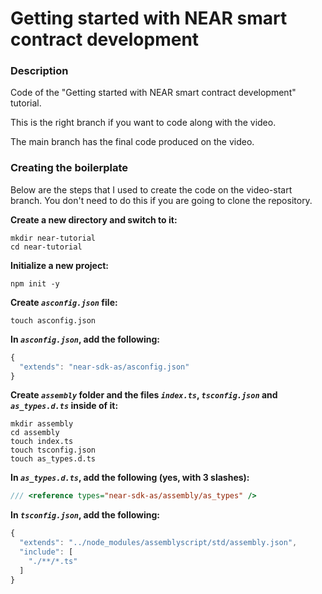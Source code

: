 Getting started with NEAR smart contract development
====================================================

### Description
Code of the "Getting started with NEAR smart contract development" tutorial.

This is the right branch if you want to code along with the video.

The main branch has the final code produced on the video.

### Creating the boilerplate
Below are the steps that I used to create the code on the video-start branch. You don't need to do this if you are going to clone the repository.

**Create a new directory and switch to it:**
```
mkdir near-tutorial
cd near-tutorial
```

**Initialize a new project:**
```
npm init -y
```

**Create *`asconfig.json`* file:**
```
touch asconfig.json
```

**In *`asconfig.json`*, add the following:**
```javascript
{
  "extends": "near-sdk-as/asconfig.json"
}
```

**Create *`assembly`* folder and the files *`index.ts`*, *`tsconfig.json`* and *`as_types.d.ts`* inside of it:**
```
mkdir assembly
cd assembly
touch index.ts
touch tsconfig.json
touch as_types.d.ts
```

**In *`as_types.d.ts`*, add the following (yes, with 3 slashes):**
```javascript
/// <reference types="near-sdk-as/assembly/as_types" />
```

**In *`tsconfig.json`*, add the following:**
```javascript
{
  "extends": "../node_modules/assemblyscript/std/assembly.json",
  "include": [
    "./**/*.ts"
  ]
}
```
